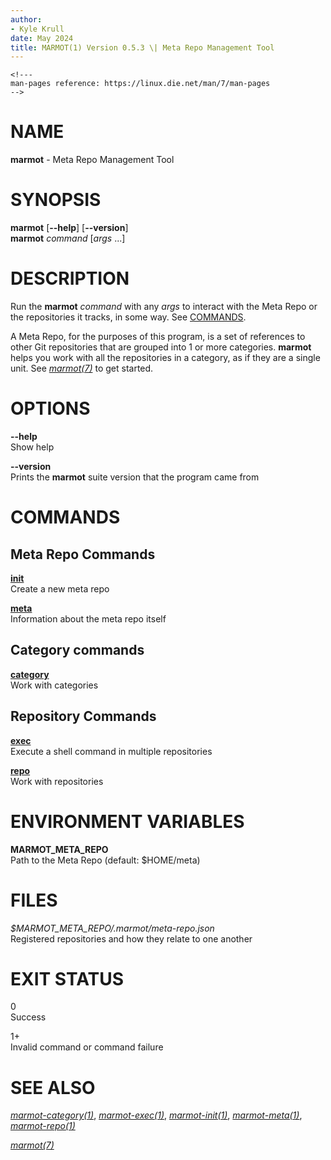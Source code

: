 ```yaml
---
author:
- Kyle Krull
date: May 2024
title: MARMOT(1) Version 0.5.3 \| Meta Repo Management Tool
---
```


```{=html}
<!---
man-pages reference: https://linux.die.net/man/7/man-pages
-->
```
# NAME

**marmot** - Meta Repo Management Tool

# SYNOPSIS

**marmot** \[**\--help**\] \[**\--version**\]\
**marmot** *command* \[*args* ...\]

# DESCRIPTION

Run the **marmot** *command* with any *args* to interact with the Meta
Repo or the repositories it tracks, in some way. See
[COMMANDS](#commands).

A Meta Repo, for the purposes of this program, is a set of references to
other Git repositories that are grouped into 1 or more categories.
**marmot** helps you work with all the repositories in a category, as if
they are a single unit. See [*marmot(7)*](./marmot.7.md) to get started.

# OPTIONS

**\--help**  
Show help

**\--version**  
Prints the **marmot** suite version that the program came from

# COMMANDS

## Meta Repo Commands

[**init**](./marmot-init.1.md)  
Create a new meta repo

[**meta**](./marmot-meta.1.md)  
Information about the meta repo itself

## Category commands

[**category**](./marmot-category.1.md)  
Work with categories

## Repository Commands

[**exec**](./marmot-exec.1.md)  
Execute a shell command in multiple repositories

[**repo**](./marmot-repo.1.md)  
Work with repositories

# ENVIRONMENT VARIABLES

**MARMOT_META_REPO**  
Path to the Meta Repo (default: \$HOME/meta)

# FILES

*\$MARMOT_META_REPO/.marmot/meta-repo.json*  
Registered repositories and how they relate to one another

# EXIT STATUS

0  
Success

1+  
Invalid command or command failure

# SEE ALSO

[*marmot-category(1)*](./marmot-category.1.md),
[*marmot-exec(1)*](./marmot-exec.1.md),
[*marmot-init(1)*](./marmot-init.1.md),
[*marmot-meta(1)*](./marmot-meta.1.md),
[*marmot-repo(1)*](./marmot-repo.1.md)

[*marmot(7)*](./marmot.7.md)
